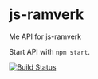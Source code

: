# js-ramverk

Me API for js-ramverk

Start API with `npm start`.

[![Build Status](https://travis-ci.org/knasenn/jsram-api_kmom04.svg?branch=master)](https://travis-ci.org/github/knasenn/jsram-api_kmom04)
